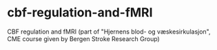 # cbf-regulation-and-fMRI
CBF regulation and fMRI (part of "Hjernens blod- og væskesirkulasjon", CME course given by Bergen Stroke Research Group)
